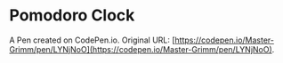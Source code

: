 # Pomodoro Clock

A Pen created on CodePen.io. Original URL: [https://codepen.io/Master-Grimm/pen/LYNjNoO](https://codepen.io/Master-Grimm/pen/LYNjNoO).

